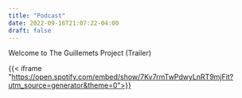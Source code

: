 ```yaml
---
title: "Podcast"
date: 2022-09-16T21:07:22-04:00
draft: false
---
```

Welcome to The Guillemets Project (Trailer)

{{< iframe "https://open.spotify.com/embed/show/7Kv7rmTwPdwyLnRT9mjFit?utm_source=generator&theme=0">}}
